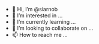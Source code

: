 - 👋 Hi, I’m @siarnob
- 👀 I’m interested in ...
- 🌱 I’m currently learning ...
- 💞️ I’m looking to collaborate on ...
- 📫 How to reach me ...

<!---
siarnob/siarnob is a ✨ special ✨ repository because its `README.md` (this file) appears on your GitHub profile.
You can click the Preview link to take a look at your changes.
--->
